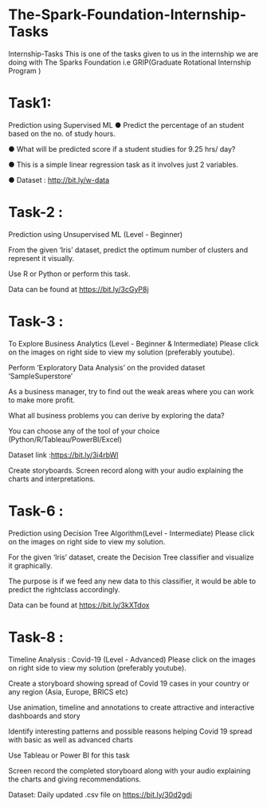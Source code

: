 # The-Spark-Foundation-Internship-Tasks
Internship-Tasks
This is one of the tasks given to us in the internship we are doing with The Sparks Foundation i.e GRIP(Graduate Rotational Internship Program )

# Task1:
Prediction using Supervised ML
● Predict the percentage of an student based on the no. of study hours.

● What will be predicted score if a student studies for 9.25 hrs/ day?

● This is a simple linear regression task as it involves just 2 variables.

● Dataset : http://bit.ly/w-data

# Task-2 :
Prediction using Unsupervised ML (Level - Beginner)

From the given ‘Iris’ dataset, predict the optimum number of clusters and represent it visually.

Use R or Python or perform this task.

Data can be found at https://bit.ly/3cGyP8j

# Task-3 : 

To Explore Business Analytics (Level - Beginner & Intermediate)
Please click on the images on right side to view my solution (preferably youtube).

Perform ‘Exploratory Data Analysis’ on the provided dataset ‘SampleSuperstore’

As a business manager, try to find out the weak areas where you can work to make more profit.

What all business problems you can derive by exploring the data?

You can choose any of the tool of your choice (Python/R/Tableau/PowerBI/Excel)

Dataset link :https://bit.ly/3i4rbWl

Create storyboards. Screen record along with your audio explaining the charts and interpretations.

# Task-6 : 

Prediction using Decision Tree Algorithm(Level - Intermediate)
Please click on the images on right side to view my solution.

For the given ‘Iris’ dataset, create the Decision Tree classifier and visualize it graphically.

The purpose is if we feed any new data to this classifier, it would be able to predict the rightclass accordingly.

Data can be found at https://bit.ly/3kXTdox

# Task-8 : 
Timeline Analysis : Covid-19 (Level - Advanced)
Please click on the images on right side to view my solution (preferably youtube).

Create a storyboard showing spread of Covid 19 cases in your country or any region (Asia, Europe, BRICS etc)

Use animation, timeline and annotations to create attractive and interactive dashboards and story

Identify interesting patterns and possible reasons helping Covid 19 spread with basic as well as advanced charts

Use Tableau or Power BI for this task

Screen record the completed storyboard along with your audio explaining the charts and giving recommendations.

Dataset: Daily updated .csv file on https://bit.ly/30d2gdi
